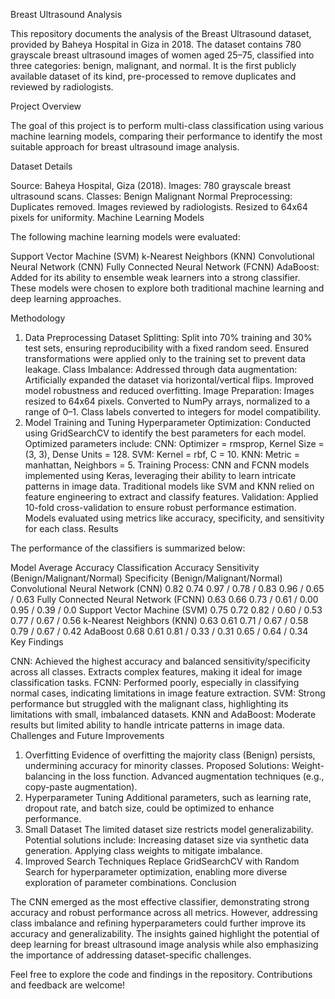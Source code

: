 Breast Ultrasound Analysis

This repository documents the analysis of the Breast Ultrasound dataset, provided by Baheya Hospital in Giza in 2018. The dataset contains 780 grayscale breast ultrasound images of women aged 25–75, classified into three categories: benign, malignant, and normal. It is the first publicly available dataset of its kind, pre-processed to remove duplicates and reviewed by radiologists.

Project Overview

The goal of this project is to perform multi-class classification using various machine learning models, comparing their performance to identify the most suitable approach for breast ultrasound image analysis.

Dataset Details

Source: Baheya Hospital, Giza (2018).
Images: 780 grayscale breast ultrasound scans.
Classes:
Benign
Malignant
Normal
Preprocessing:
Duplicates removed.
Images reviewed by radiologists.
Resized to 64x64 pixels for uniformity.
Machine Learning Models

The following machine learning models were evaluated:

Support Vector Machine (SVM)
k-Nearest Neighbors (KNN)
Convolutional Neural Network (CNN)
Fully Connected Neural Network (FCNN)
AdaBoost: Added for its ability to ensemble weak learners into a strong classifier.
These models were chosen to explore both traditional machine learning and deep learning approaches.

Methodology

1. Data Preprocessing
Dataset Splitting:
Split into 70% training and 30% test sets, ensuring reproducibility with a fixed random seed.
Ensured transformations were applied only to the training set to prevent data leakage.
Class Imbalance:
Addressed through data augmentation:
Artificially expanded the dataset via horizontal/vertical flips.
Improved model robustness and reduced overfitting.
Image Preparation:
Images resized to 64x64 pixels.
Converted to NumPy arrays, normalized to a range of 0–1.
Class labels converted to integers for model compatibility.
2. Model Training and Tuning
Hyperparameter Optimization:
Conducted using GridSearchCV to identify the best parameters for each model.
Optimized parameters include:
CNN: Optimizer = rmsprop, Kernel Size = (3, 3), Dense Units = 128.
SVM: Kernel = rbf, C = 10.
KNN: Metric = manhattan, Neighbors = 5.
Training Process:
CNN and FCNN models implemented using Keras, leveraging their ability to learn intricate patterns in image data.
Traditional models like SVM and KNN relied on feature engineering to extract and classify features.
Validation:
Applied 10-fold cross-validation to ensure robust performance estimation.
Models evaluated using metrics like accuracy, specificity, and sensitivity for each class.
Results

The performance of the classifiers is summarized below:

Model	Average Accuracy	Classification Accuracy	Sensitivity (Benign/Malignant/Normal)	Specificity (Benign/Malignant/Normal)
Convolutional Neural Network (CNN)	0.82	0.74	0.97 / 0.78 / 0.83	0.96 / 0.65 / 0.63
Fully Connected Neural Network (FCNN)	0.63	0.66	0.73 / 0.61 / 0.00	0.95 / 0.39 / 0.0
Support Vector Machine (SVM)	0.75	0.72	0.82 / 0.60 / 0.53	0.77 / 0.67 / 0.56
k-Nearest Neighbors (KNN)	0.63	0.61	0.71 / 0.67 / 0.58	0.79 / 0.67 / 0.42
AdaBoost	0.68	0.61	0.81 / 0.33 / 0.31	0.65 / 0.64 / 0.34
Key Findings

CNN:
Achieved the highest accuracy and balanced sensitivity/specificity across all classes.
Extracts complex features, making it ideal for image classification tasks.
FCNN:
Performed poorly, especially in classifying normal cases, indicating limitations in image feature extraction.
SVM:
Strong performance but struggled with the malignant class, highlighting its limitations with small, imbalanced datasets.
KNN and AdaBoost:
Moderate results but limited ability to handle intricate patterns in image data.
Challenges and Future Improvements

1. Overfitting
Evidence of overfitting the majority class (Benign) persists, undermining accuracy for minority classes.
Proposed Solutions:
Weight-balancing in the loss function.
Advanced augmentation techniques (e.g., copy-paste augmentation).
2. Hyperparameter Tuning
Additional parameters, such as learning rate, dropout rate, and batch size, could be optimized to enhance performance.
3. Small Dataset
The limited dataset size restricts model generalizability. Potential solutions include:
Increasing dataset size via synthetic data generation.
Applying class weights to mitigate imbalance.
4. Improved Search Techniques
Replace GridSearchCV with Random Search for hyperparameter optimization, enabling more diverse exploration of parameter combinations.
Conclusion

The CNN emerged as the most effective classifier, demonstrating strong accuracy and robust performance across all metrics. However, addressing class imbalance and refining hyperparameters could further improve its accuracy and generalizability. The insights gained highlight the potential of deep learning for breast ultrasound image analysis while also emphasizing the importance of addressing dataset-specific challenges.

Feel free to explore the code and findings in the repository. Contributions and feedback are welcome!
